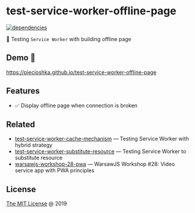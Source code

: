 # test-service-worker-offline-page

[![dependencies](https://david-dm.org/piecioshka/test-service-worker-offline-page.svg)](https://github.com/piecioshka/test-service-worker-offline-page)

:ledger: Testing `Service Worker` with building offline page

## Demo 🎉

<https://piecioshka.github.io/test-service-worker-offline-page>

## Features

* :white_check_mark: Display offline page when connection is broken

## Related

* [test-service-worker-cache-mechanism](https://github.com/piecioshka/test-service-worker-cache-mechanism)
    — Testing Service Worker with hybrid strategy
* [test-service-worker-substitute-resource](https://github.com/piecioshka/test-service-worker-substitute-resource)
    — Testing Service Worker to substitute resource
* [warsawjs-workshop-28-pwa](https://github.com/piecioshka/warsawjs-workshop-28-pwa)
    — WarsawJS Workshop #28: Video service app with PWA principles

## License

[The MIT License](http://piecioshka.mit-license.org) @ 2019
